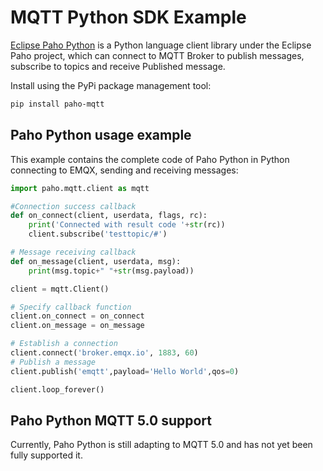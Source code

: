 # MQTT Python SDK Example

[Eclipse Paho Python](https://github.com/eclipse/paho.mqtt.python) is a Python language client library under the Eclipse Paho project, which can connect to MQTT Broker to publish messages, subscribe to topics and receive Published message.

Install using the PyPi package management tool:

```bash
pip install paho-mqtt
```

## Paho Python usage example

This example contains the complete code of Paho Python in Python connecting to EMQX, sending and receiving messages:


```python
import paho.mqtt.client as mqtt

#Connection success callback
def on_connect(client, userdata, flags, rc):
    print('Connected with result code '+str(rc))
    client.subscribe('testtopic/#')

# Message receiving callback
def on_message(client, userdata, msg):
    print(msg.topic+" "+str(msg.payload))

client = mqtt.Client()

# Specify callback function
client.on_connect = on_connect
client.on_message = on_message

# Establish a connection
client.connect('broker.emqx.io', 1883, 60)
# Publish a message
client.publish('emqtt',payload='Hello World',qos=0)

client.loop_forever()
```


## Paho Python MQTT 5.0 support

Currently, Paho Python is still adapting to MQTT 5.0 and has not yet been fully supported it.
